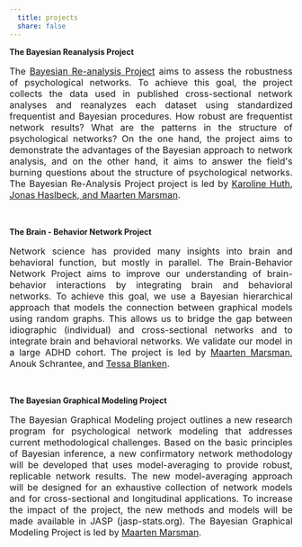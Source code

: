 ```yaml
---
  title: projects
  share: false
---
```


**The Bayesian Reanalysis Project**</br>
<p style="font-size:medium;text-align:justify"> The <a href="https://bayesiangraphicalmodeling.com/re-analysis/">Bayesian Re-analysis  Project</a> aims to assess the robustness of psychological networks. To achieve this goal, the project collects the data used in published cross-sectional network analyses and reanalyzes each dataset using standardized frequentist and Bayesian procedures. How robust are frequentist network results? What are the patterns in the structure of psychological networks? On the one hand, the project aims to demonstrate the advantages of the Bayesian approach to network analysis, and on the other hand, it aims to answer the field's burning questions about the structure of psychological networks. The Bayesian Re-Analysis Project project is led by <a href = "https://bayesiangraphicalmodeling.com/author/karoline-huth/">Karoline Huth</a>, <a href = "https://jonashaslbeck.com/">Jonas Haslbeck</>, and <a href = "https://bayesiangraphicalmodeling.com/author/maarten-marsman/">Maarten Marsman</a>.</p>

</br>

**The Brain - Behavior Network Project**</br> 
<p style="font-size:medium;text-align:justify">Network science has provided many insights into brain and behavioral function, but mostly in parallel. The Brain-Behavior Network Project aims to improve our understanding of brain-behavior interactions by integrating brain and behavioral networks. To achieve this goal, we use a Bayesian hierarchical approach that models the connection between graphical models using random graphs. This allows us to bridge the gap between idiographic (individual) and cross-sectional networks and to integrate brain and behavioral networks. We validate our model in a large ADHD cohort. The project is led by <a href = "https://bayesiangraphicalmodeling.com/author/maarten-marsman/">Maarten Marsman</a>, Anouk Schrantee, and <a href ="https://tfblanken.github.io/">Tessa Blanken</a>.</p>

</br>
  
**The Bayesian Graphical Modeling Project**</br>
<p style="font-size:medium;text-align:justify">The Bayesian Graphical Modeling project outlines a new research program for psychological network modeling that addresses current methodological challenges. Based on the basic principles of Bayesian inference, a new confirmatory network methodology will be developed that uses model-averaging to provide robust, replicable network results. The new model-averaging approach will be designed for an exhaustive collection of network models and for cross-sectional and longitudinal applications. To increase the impact of the project, the new methods and models will be made available in JASP (jasp-stats.org). The Bayesian Graphical Modeling Project is led by <a href = "https://bayesiangraphicalmodeling.com/author/maarten-marsman/">Maarten Marsman</a>.</p>
</br>
